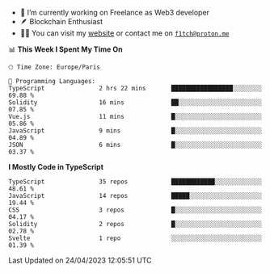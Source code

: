 - 🔭 I’m currently working on Freelance as Web3 developer
- 🪶 Blockchain Enthusiast
- 👨‍💻 You can visit my [website](https://f1tch.xyz) or contact me on [`f1tch@proton.me`](mailto:f1tch@proton.me)

<!--START_SECTION:waka-->
📊 **This Week I Spent My Time On** 

```text
🕑︎ Time Zone: Europe/Paris

💬 Programming Languages: 
TypeScript               2 hrs 22 mins       █████████████████░░░░░░░░   69.88 % 
Solidity                 16 mins             ██░░░░░░░░░░░░░░░░░░░░░░░   07.85 % 
Vue.js                   11 mins             █░░░░░░░░░░░░░░░░░░░░░░░░   05.86 % 
JavaScript               9 mins              █░░░░░░░░░░░░░░░░░░░░░░░░   04.89 % 
JSON                     6 mins              █░░░░░░░░░░░░░░░░░░░░░░░░   03.37 % 
```

**I Mostly Code in TypeScript** 

```text
TypeScript               35 repos            ████████████░░░░░░░░░░░░░   48.61 % 
JavaScript               14 repos            █████░░░░░░░░░░░░░░░░░░░░   19.44 % 
CSS                      3 repos             █░░░░░░░░░░░░░░░░░░░░░░░░   04.17 % 
Solidity                 2 repos             █░░░░░░░░░░░░░░░░░░░░░░░░   02.78 % 
Svelte                   1 repo              ░░░░░░░░░░░░░░░░░░░░░░░░░   01.39 % 
```




 Last Updated on 24/04/2023 12:05:51 UTC
<!--END_SECTION:waka-->
